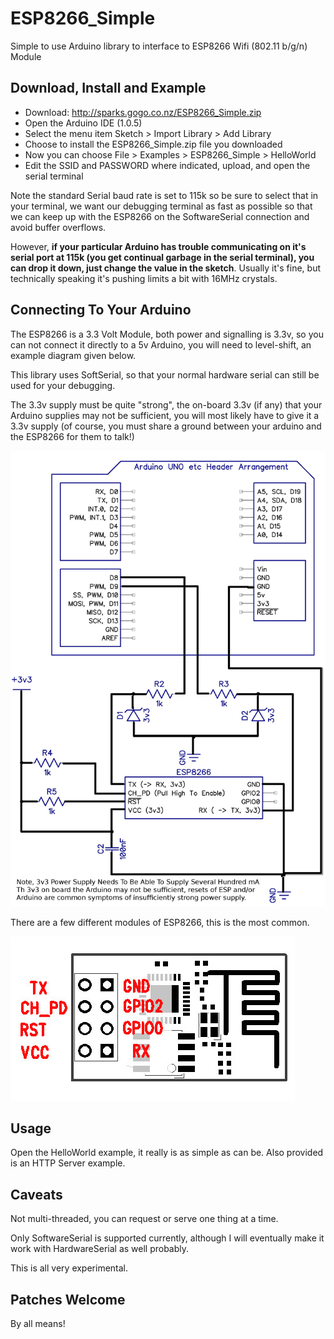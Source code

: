 ESP8266_Simple
===============

Simple to use Arduino library to interface to ESP8266 Wifi (802.11 b/g/n) Module

Download, Install and Example
-----------------------------

* Download: http://sparks.gogo.co.nz/ESP8266_Simple.zip
* Open the Arduino IDE (1.0.5)
* Select the menu item Sketch > Import Library > Add Library
* Choose to install the ESP8266_Simple.zip file you downloaded
* Now you can choose File > Examples > ESP8266_Simple > HelloWorld
* Edit the SSID and PASSWORD where indicated, upload, and open the serial terminal
  
Note the standard Serial baud rate is set to 115k so be sure to select that in your terminal, we want our debugging terminal as fast as possible so that we can keep up with the ESP8266 on the SoftwareSerial connection and avoid buffer overflows.

However, **if your particular Arduino has trouble communicating on it's serial port at 115k (you get continual garbage in the serial terminal), you can drop it down, just change the value in the sketch**.  Usually it's fine, but technically speaking it's pushing limits a bit with 16MHz crystals.

Connecting To Your Arduino
--------------------------

The ESP8266 is a 3.3 Volt Module, both power and signalling is 3.3v, so you can not connect it directly to a 5v Arduino, you will need to level-shift, an example diagram given below.

This library uses SoftSerial, so that your normal hardware serial can still be used for your debugging.

The 3.3v supply must be quite "strong", the on-board 3.3v (if any) that your Arduino supplies may not be sufficient, you will most likely have to give it a 3.3v supply (of course, you must share a ground between your arduino and the ESP8266 for them to talk!)

![Example Wiring Diagram for ESP8266 Level Shifted with Zeners to Arduino](arduino-wiring-diagram.jpg?raw=true "Example Wiring Diagram")

There are a few different modules of ESP8266, this is the most common.

![Pinout Of Common (V091) ESP8266 Module](esp8266-091.jpg?raw=true "Pinout Of Common (V091) ESP8266 Module")



Usage
--------------------------

Open the HelloWorld example, it really is as simple as can be.  Also provided is an HTTP Server example.

Caveats
--------------------------

Not multi-threaded, you can request or serve one thing at a time.

Only SoftwareSerial is supported currently, although I will eventually make it work with HardwareSerial as well probably.

This is all very experimental.

Patches Welcome
--------------------------

By all means!


